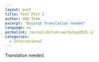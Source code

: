 ```yaml
---
layout: post
title: Test Post 1
author: SDG Team
excerpt: "Excerpt translation needed"
language: es
permalink: /es/validation-workshop2025-1/
categories:
  - International
---
```


Translation needed.

